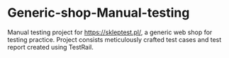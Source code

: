# Generic-shop-Manual-testing
Manual testing project for https://skleptest.pl/, a generic web shop for testing practice. Project consists meticulously crafted test cases and test report created using TestRail.
